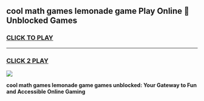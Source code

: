 
## cool math games lemonade game Play Online 👋 Unblocked Games
<h3>
<a href="https://news.freeplayer.one?title=cool_math_games_lemonade_game&ref=17CMG">CLICK TO PLAY</a></h3>
<hr>

<h3>
<a href="https://news.freeplayer.one?title=cool_math_games_lemonade_game&ref=17CMG">CLICK 2 PLAY</a>
  
</h3>

<a href="https://news.freeplayer.one?title=cool_math_games_lemonade_game&ref=17CMG/"><img src="https://clearcache.store/games.png"></a>


**cool math games lemonade game games unblocked: Your Gateway to Fun and Accessible Online Gaming**

